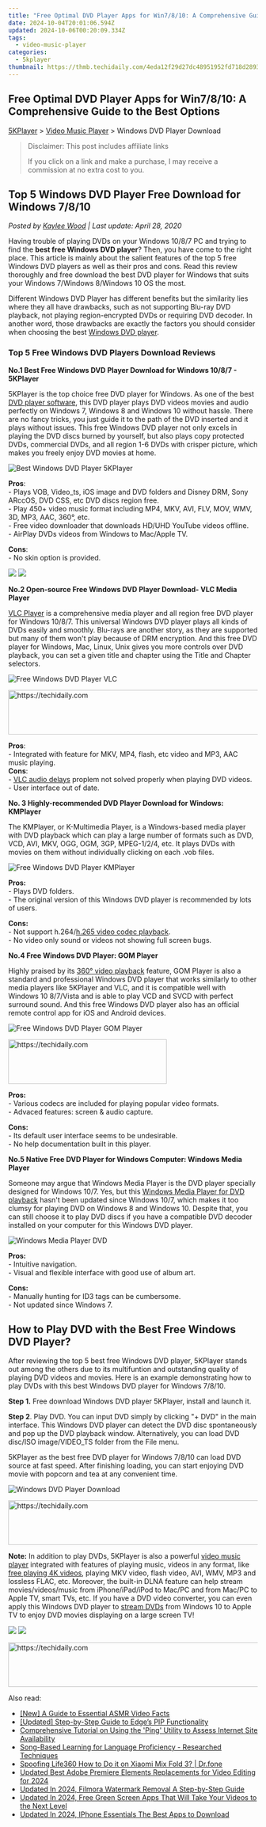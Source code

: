 ```yaml
---
title: "Free Optimal DVD Player Apps for Win7/8/10: A Comprehensive Guide to the Best Options"
date: 2024-10-04T20:01:06.594Z
updated: 2024-10-06T00:20:09.334Z
tags:
  - video-music-player
categories:
  - 5kplayer
thumbnail: https://thmb.techidaily.com/4eda12f29d27dc48951952fd718d2893baf3c477f1f6a2ae59c9486ae91c7e15.jpg
---
```


## Free Optimal DVD Player Apps for Win7/8/10: A Comprehensive Guide to the Best Options

[5KPlayer](https://tools.techidaily.com/5kplayer/products/) \> [Video Music Player](https://tools.techidaily.com/5kplayer/video-music-player/) \> Windows DVD Player Download

>  Disclaimer: This post includes affiliate links
>
>  If you click on a link and make a purchase, I may receive a commission at no extra cost to you.
>

## Top 5 Windows DVD Player Free Download for Windows 7/8/10

 _Posted by [Kaylee Wood](https://www.quora.com/profile/Amanda-Hu-21) | Last update: April 28, 2020_ 

Having trouble of playing DVDs on your Windows 10/8/7 PC and trying to find the **best free Windows DVD player**? Then, you have come to the right place. This article is mainly about the salient features of the top 5 free Windows DVD players as well as their pros and cons. Read this review thoroughly and free download the best DVD player for Windows that suits your Windows 7/Windows 8/Windows 10 OS the most.

Different Windows DVD Player has different benefits but the similarity lies where they all have drawbacks, such as not supporting Blu-ray DVD playback, not playing region-encrypted DVDs or requiring DVD decoder. In another word, those drawbacks are exactly the factors you should consider when choosing the best [Windows DVD player](https://tools.techidaily.com/5kplayer/video-music-player/). 

### Top 5 Free Windows DVD Players Download Reviews

**No.1 Best Free Windows DVD Player Download for Windows 10/8/7 - 5KPlayer**

5KPlayer is the top choice free DVD player for Windows. As one of the best [DVD player software](https://tools.techidaily.com/5kplayer/video-music-player/), this DVD player plays DVD videos movies and audio perfectly on Windows 7, Windows 8 and Windows 10 without hassle. There are no fancy tricks, you just guide it to the path of the DVD inserted and it plays without issues. This free Windows DVD player not only excels in playing the DVD discs burned by yourself, but also plays copy protected DVDs, commercial DVDs, and all region 1-6 DVDs with crisper picture, which makes you freely enjoy DVD movies at home. 

![Best Windows DVD Player 5KPlayer](https://www.5kplayer.com/video-music-player/img/5kplayer-play-video-free.jpg) 

**Pros**:  
 \- Plays VOB, Video\_ts, iOS image and DVD folders and Disney DRM, Sony ARccOS, DVD CSS, etc DVD discs region free.  
 \- Play 450+ video music format including MP4, MKV, AVI, FLV, MOV, WMV, 3D, MP3, AAC, 360°, etc.  
 \- Free video downloader that downloads HD/UHD YouTube videos offline.   
 \- AirPlay DVDs videos from Windows to Mac/Apple TV. 

**Cons**:  
 \- No skin option is provided.

[![](https://www.5kplayer.com/video-music-player/../button/freedownwhitewin.png)](https://tools.techidaily.com/5kplayer/products/) [![](https://www.5kplayer.com/video-music-player/../button/freedownbackmac.png)](https://tools.techidaily.com/5kplayer/products/) 

**No.2 Open-source Free Windows DVD Player Download- VLC Media Player** 

[VLC Player](https://www.videolan.org/vlc/index.html) is a comprehensive media player and all region free DVD player for Windows 10/8/7\. This universal Windows DVD player plays all kinds of DVDs easily and smoothly. Blu-rays are another story, as they are supported but many of them won't play because of DRM encryption. And this free DVD player for Windows, Mac, Linux, Unix gives you more controls over DVD playback, you can set a given title and chapter using the Title and Chapter selectors.

![Free Windows DVD Player VLC](https://www.5kplayer.com/video-music-player/img/vlc-windows7.jpg) 

<!-- affiliate ads begin -->
<a href="https://ephamedtechinc.pxf.io/c/5597632/2136624/26400" target="_top" id="2136624">
  <img src="//a.impactradius-go.com/display-ad/26400-2136624" border="0" alt="https://techidaily.com" width="728" height="90"/>
</a>
<img height="0" width="0" src="https://ephamedtechinc.pxf.io/i/5597632/2136624/26400" style="position:absolute;visibility:hidden;" border="0" />
<!-- affiliate ads end -->

**Pros**:  
 \- Integrated with feature for MKV, MP4, flash, etc video and MP3, AAC music playing.   
**Cons**:   
 \- [VLC audio delays](https://tools.techidaily.com/5kplayer/video-music-player/) proplem not solved properly when playing DVD videos.   
 \- User interface out of date.

**No. 3 Highly-recommended DVD Player Download for Windows: KMPlayer** 

The KMPlayer, or K-Multimedia Player, is a Windows-based media player with DVD playback which can play a large number of formats such as DVD, VCD, AVI, MKV, OGG, OGM, 3GP, MPEG-1/2/4, etc. It plays DVDs with movies on them without individually clicking on each .vob files.

![Free Windows DVD Player KMPlayer](https://www.5kplayer.com/video-music-player/img/kmplayer-4k.jpg) 

**Pros:**   
 \- Plays DVD folders.  
 \- The original version of this Windows DVD player is recommended by lots of users.

**Cons:**   
 \- Not support h.264/[h.265 video codec playback](https://tools.techidaily.com/5kplayer/video-music-player/).   
 \- No video only sound or videos not showing full screen bugs.   

**No.4 Free Windows DVD Player: GOM Player**

Highly praised by its [360° video playback](https://tools.techidaily.com/5kplayer/video-music-player/) feature, GOM Player is also a standard and professional Windows DVD player that works similarly to other media players like 5KPlayer and VLC, and it is compatible well with Windows 10 8/7/Vista and is able to play VCD and SVCD with perfect surround sound. And this free Windows DVD player also has an official remote control app for iOS and Android devices. 

![Free Windows DVD Player GOM Player](https://www.5kplayer.com/video-music-player/img/gomplayer-playing.jpg) 

<!-- affiliate ads begin -->
<a href="https://wigfever.sjv.io/c/5597632/2014857/22899" target="_top" id="2014857">
  <img src="//a.impactradius-go.com/display-ad/22899-2014857" border="0" alt="https://techidaily.com" width="320" height="90"/>
</a>
<img height="0" width="0" src="https://wigfever.sjv.io/i/5597632/2014857/22899" style="position:absolute;visibility:hidden;" border="0" />
<!-- affiliate ads end -->

**Pros:**   
 \- Various codecs are included for playing popular video formats.  
 \- Advaced features: screen & audio capture.

**Cons:**   
 \- Its default user interface seems to be undesirable.  
 \- No help documentation built in this player.

**No.5 Native Free DVD Player for Windows Computer: Windows Media Player**

Someone may argue that Windows Media Player is the DVD player specially designed for Windows 10/7\. Yes, but this [Windows Media Player for DVD playback](https://tools.techidaily.com/5kplayer/video-music-player/) hasn't been updated since Windows 10/7, which makes it too clumsy for playing DVD on Windows 8 and Windows 10\. Despite that, you can still choose it to play DVD discs if you have a compatible DVD decoder installed on your computer for this Windows DVD player. 

![Windows Media Player DVD](https://www.5kplayer.com/video-music-player/img/windows-media-player.jpg) 

**Pros:**  
 \- Intuitive navigation.  
 \- Visual and flexible interface with good use of album art.  

**Cons:**  
 \- Manually hunting for ID3 tags can be cumbersome.   
 \- Not updated since Windows 7.

## How to Play DVD with the Best Free Windows DVD Player?

After reviewing the top 5 best free Windows DVD player, 5KPlayer stands out among the others due to its multifuntion and outstanding quality of playing DVD videos and movies. Here is an example demonstrating how to play DVDs with this best Windows DVD player for Windows 7/8/10\. 

**Step 1.** Free download Windows DVD player 5KPlayer, install and launch it. 

**Step 2**. Play DVD. You can input DVD simply by clicking "+ DVD" in the main interface. This Windows DVD player can detect the DVD disc spontaneously and pop up the DVD playback window. Alternatively, you can load DVD disc/ISO image/VIDEO\_TS folder from the File menu.

5KPlayer as the best free DVD player for Windows 7/8/10 can load DVD source at fast speed. After finishing loading, you can start enjoying DVD movie with popcorn and tea at any convenient time. 

![Windows DVD Player Download](https://www.5kplayer.com/video-music-player/img/dvd-player.jpg) 

<!-- affiliate ads begin -->
<a href="https://appsumo.8odi.net/c/5597632/2144285/7443" target="_top" id="2144285">
  <img src="//a.impactradius-go.com/display-ad/7443-2144285" border="0" alt="https://techidaily.com" width="728" height="90"/>
</a>
<img height="0" width="0" src="https://appsumo.8odi.net/i/5597632/2144285/7443" style="position:absolute;visibility:hidden;" border="0" />
<!-- affiliate ads end -->

**Note:** In addition to play DVDs, 5KPlayer is also a powerful [video music player](https://tools.techidaily.com/5kplayer/video-music-player/) integrated with features of playing music, videos in any format, like [free playing 4K videos](https://tools.techidaily.com/5kplayer/video-music-player/), playing MKV video, flash video, AVI, WMV, MP3 and lossless FLAC, etc. Moreover, the built-in DLNA feature can help stream movies/videos/music from iPhone/iPad/iPod to Mac/PC and from Mac/PC to Apple TV, smart TVs, etc. If you have a DVD video converter, you can even apply this Windows DVD player to [stream DVDs](https://tools.techidaily.com/5kplayer/airplay/) from Windows 10 to Apple TV to enjoy DVD movies displaying on a large screen TV! 

[![](https://www.5kplayer.com/video-music-player/../button/freedownwhitewin.png)](https://tools.techidaily.com/5kplayer/products/) [![](https://www.5kplayer.com/video-music-player/../button/freedownbackmac.png)](https://tools.techidaily.com/5kplayer/products/)

<!-- affiliate ads begin -->
<a href="https://ephamedtechinc.pxf.io/c/5597632/2130528/26400" target="_top" id="2130528">
  <img src="//a.impactradius-go.com/display-ad/26400-2130528" border="0" alt="https://techidaily.com" width="728" height="90"/>
</a>
<img height="0" width="0" src="https://ephamedtechinc.pxf.io/i/5597632/2130528/26400" style="position:absolute;visibility:hidden;" border="0" />
<!-- affiliate ads end -->

<ins class="adsbygoogle"
     style="display:block"
     data-ad-format="autorelaxed"
     data-ad-client="ca-pub-7571918770474297"
     data-ad-slot="1223367746"></ins>

<ins class="adsbygoogle"
     style="display:block"
     data-ad-client="ca-pub-7571918770474297"
     data-ad-slot="8358498916"
     data-ad-format="auto"
     data-full-width-responsive="true"></ins>

<span class="atpl-alsoreadstyle">Also read:</span>
<div><ul>
<li><a href="https://youtube-data.techidaily.com/-guide-to-essential-asmr-video-facts/"><u>[New] A Guide to Essential ASMR Video Facts</u></a></li>
<li><a href="https://extra-skills.techidaily.com/updated-step-by-step-guide-to-edges-pip-functionality/"><u>[Updated] Step-by-Step Guide to Edge’s PIP Functionality</u></a></li>
<li><a href="https://techtrends.techidaily.com/comprehensive-tutorial-on-using-the-ping-utility-to-assess-internet-site-availability/"><u>Comprehensive Tutorial on Using the 'Ping' Utility to Assess Internet Site Availability</u></a></li>
<li><a href="https://mondly-stories.techidaily.com/song-based-learning-for-language-proficiency-researched-techniques/"><u>Song-Based Learning for Language Proficiency - Researched Techniques</u></a></li>
<li><a href="https://fake-location.techidaily.com/spoofing-life360-how-to-do-it-on-xiaomi-mix-fold-3-drfone-by-drfone-virtual-android/"><u>Spoofing Life360 How to Do it on Xiaomi Mix Fold 3? | Dr.fone</u></a></li>
<li><a href="https://video-ai-editor.techidaily.com/updated-best-adobe-premiere-elements-replacements-for-video-editing-for-2024/"><u>Updated Best Adobe Premiere Elements Replacements for Video Editing for 2024</u></a></li>
<li><a href="https://video-ai-editor.techidaily.com/updated-in-2024-filmora-watermark-removal-a-step-by-step-guide/"><u>Updated In 2024, Filmora Watermark Removal A Step-by-Step Guide</u></a></li>
<li><a href="https://video-ai-editor.techidaily.com/updated-in-2024-free-green-screen-apps-that-will-take-your-videos-to-the-next-level/"><u>Updated In 2024, Free Green Screen Apps That Will Take Your Videos to the Next Level</u></a></li>
<li><a href="https://video-ai-editor.techidaily.com/updated-in-2024-iphone-essentials-the-best-apps-to-download/"><u>Updated In 2024, IPhone Essentials The Best Apps to Download</u></a></li>
</ul></div>


